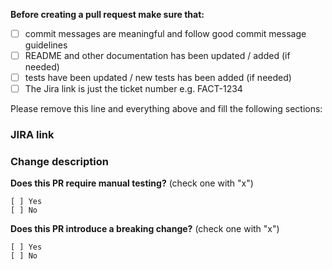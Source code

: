 **Before creating a pull request make sure that:**

- [ ] commit messages are meaningful and follow good commit message guidelines
- [ ] README and other documentation has been updated / added (if needed)
- [ ] tests have been updated / new tests has been added (if needed)
- [ ] The Jira link is just the ticket number e.g. FACT-1234

Please remove this line and everything above and fill the following sections:


### JIRA link ###



### Change description ###


**Does this PR require manual testing?** (check one with "x")

```
[ ] Yes
[ ] No
```

**Does this PR introduce a breaking change?** (check one with "x")

```
[ ] Yes
[ ] No
```
